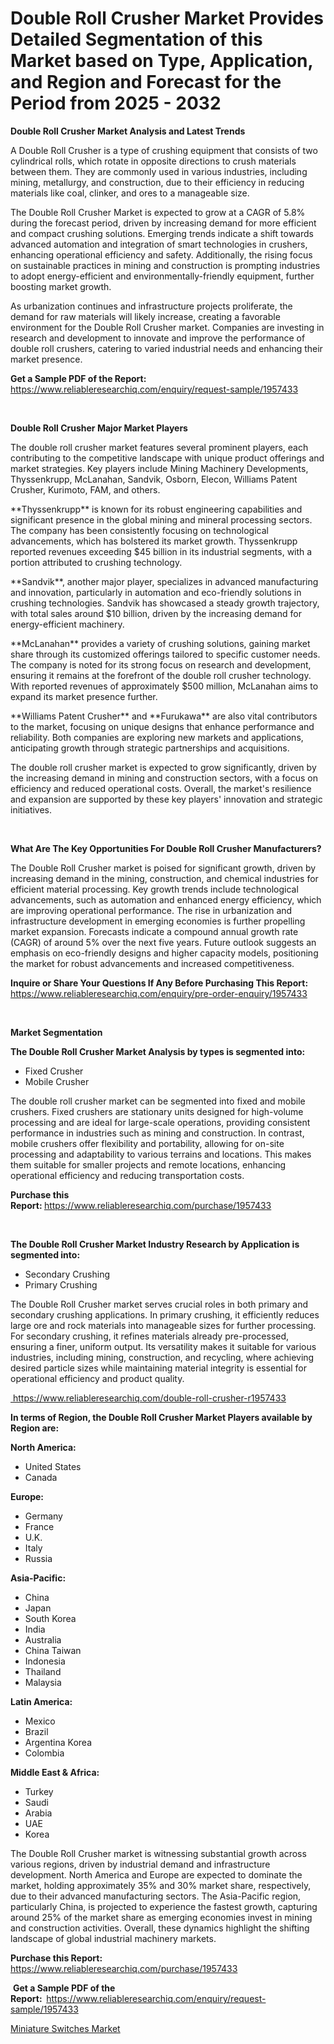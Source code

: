 <p><h1>Double Roll Crusher Market Provides Detailed Segmentation of this Market based on Type, Application, and Region and Forecast for the Period from 2025 - 2032</h1></p><p><strong>Double Roll Crusher Market Analysis and Latest Trends</strong></p>
<p><p>A Double Roll Crusher is a type of crushing equipment that consists of two cylindrical rolls, which rotate in opposite directions to crush materials between them. They are commonly used in various industries, including mining, metallurgy, and construction, due to their efficiency in reducing materials like coal, clinker, and ores to a manageable size. </p><p>The Double Roll Crusher Market is expected to grow at a CAGR of 5.8% during the forecast period, driven by increasing demand for more efficient and compact crushing solutions. Emerging trends indicate a shift towards advanced automation and integration of smart technologies in crushers, enhancing operational efficiency and safety. Additionally, the rising focus on sustainable practices in mining and construction is prompting industries to adopt energy-efficient and environmentally-friendly equipment, further boosting market growth. </p><p>As urbanization continues and infrastructure projects proliferate, the demand for raw materials will likely increase, creating a favorable environment for the Double Roll Crusher market. Companies are investing in research and development to innovate and improve the performance of double roll crushers, catering to varied industrial needs and enhancing their market presence.</p></p>
<p><strong>Get a Sample PDF of the Report:&nbsp;</strong> <a href="https://www.reliableresearchiq.com/enquiry/request-sample/1957433?utm_campaign=2821&utm_medium=2&utm_source=Github&utm_content=ia&utm_term=08042025&utm_id=double-roll-crusher">https://www.reliableresearchiq.com/enquiry/request-sample/1957433</a></p>
<p>&nbsp;</p>
<p><strong>Double Roll Crusher Major Market Players</strong></p>
<p><p>The double roll crusher market features several prominent players, each contributing to the competitive landscape with unique product offerings and market strategies. Key players include Mining Machinery Developments, Thyssenkrupp, McLanahan, Sandvik, Osborn, Elecon, Williams Patent Crusher, Kurimoto, FAM, and others.</p><p>**Thyssenkrupp** is known for its robust engineering capabilities and significant presence in the global mining and mineral processing sectors. The company has been consistently focusing on technological advancements, which has bolstered its market growth. Thyssenkrupp reported revenues exceeding $45 billion in its industrial segments, with a portion attributed to crushing technology.</p><p>**Sandvik**, another major player, specializes in advanced manufacturing and innovation, particularly in automation and eco-friendly solutions in crushing technologies. Sandvik has showcased a steady growth trajectory, with total sales around $10 billion, driven by the increasing demand for energy-efficient machinery.</p><p>**McLanahan** provides a variety of crushing solutions, gaining market share through its customized offerings tailored to specific customer needs. The company is noted for its strong focus on research and development, ensuring it remains at the forefront of the double roll crusher technology. With reported revenues of approximately $500 million, McLanahan aims to expand its market presence further.</p><p>**Williams Patent Crusher** and **Furukawa** are also vital contributors to the market, focusing on unique designs that enhance performance and reliability. Both companies are exploring new markets and applications, anticipating growth through strategic partnerships and acquisitions.</p><p>The double roll crusher market is expected to grow significantly, driven by the increasing demand in mining and construction sectors, with a focus on efficiency and reduced operational costs. Overall, the market's resilience and expansion are supported by these key players' innovation and strategic initiatives.</p></p>
<p>&nbsp;</p>
<p><strong>What Are The Key Opportunities For Double Roll Crusher Manufacturers?</strong></p>
<p><p>The Double Roll Crusher market is poised for significant growth, driven by increasing demand in the mining, construction, and chemical industries for efficient material processing. Key growth trends include technological advancements, such as automation and enhanced energy efficiency, which are improving operational performance. The rise in urbanization and infrastructure development in emerging economies is further propelling market expansion. Forecasts indicate a compound annual growth rate (CAGR) of around 5% over the next five years. Future outlook suggests an emphasis on eco-friendly designs and higher capacity models, positioning the market for robust advancements and increased competitiveness.</p></p>
<p><strong>Inquire or Share Your Questions If Any Before Purchasing This Report:</strong> <a href="https://www.reliableresearchiq.com/enquiry/pre-order-enquiry/1957433?utm_campaign=2821&utm_medium=2&utm_source=Github&utm_content=ia&utm_term=08042025&utm_id=double-roll-crusher">https://www.reliableresearchiq.com/enquiry/pre-order-enquiry/1957433</a></p>
<p>&nbsp;</p>
<p><strong>Market Segmentation</strong></p>
<p><strong>The Double Roll Crusher Market Analysis by types is segmented into:</strong></p>
<p><ul><li>Fixed Crusher</li><li>Mobile Crusher</li></ul></p>
<p><p>The double roll crusher market can be segmented into fixed and mobile crushers. Fixed crushers are stationary units designed for high-volume processing and are ideal for large-scale operations, providing consistent performance in industries such as mining and construction. In contrast, mobile crushers offer flexibility and portability, allowing for on-site processing and adaptability to various terrains and locations. This makes them suitable for smaller projects and remote locations, enhancing operational efficiency and reducing transportation costs.</p></p>
<p><strong>Purchase this Report:&nbsp;</strong><a href="https://www.reliableresearchiq.com/purchase/1957433?utm_campaign=2821&utm_medium=2&utm_source=Github&utm_content=ia&utm_term=08042025&utm_id=double-roll-crusher">https://www.reliableresearchiq.com/purchase/1957433</a></p>
<p>&nbsp;</p>
<p><strong>The Double Roll Crusher Market Industry Research by Application is segmented into:</strong></p>
<p><ul><li>Secondary Crushing</li><li>Primary Crushing</li></ul></p>
<p><p>The Double Roll Crusher market serves crucial roles in both primary and secondary crushing applications. In primary crushing, it efficiently reduces large ore and rock materials into manageable sizes for further processing. For secondary crushing, it refines materials already pre-processed, ensuring a finer, uniform output. Its versatility makes it suitable for various industries, including mining, construction, and recycling, where achieving desired particle sizes while maintaining material integrity is essential for operational efficiency and product quality.</p></p>
<p><a href="https://www.reliableresearchiq.com/double-roll-crusher-r1957433?utm_campaign=2821&utm_medium=2&utm_source=Github&utm_content=ia&utm_term=08042025&utm_id=double-roll-crusher">&nbsp;https://www.reliableresearchiq.com/double-roll-crusher-r1957433</a></p>
<p><strong>In terms of Region, the Double Roll Crusher Market Players available by Region are:</strong></p>
<p>
    <p> <strong> North America: </strong>
        <ul>
            <li>United States</li>
            <li>Canada</li>
        </ul>
        </p> 
    <p> <strong> Europe: </strong>
        <ul>
            <li>Germany</li>
            <li>France</li>
            <li>U.K.</li>
            <li>Italy</li>
            <li>Russia</li>
        </ul>
        </p> 
    <p> <strong> Asia-Pacific: </strong>
        <ul>
            <li>China</li>
            <li>Japan</li>
            <li>South Korea</li>
            <li>India</li>
            <li>Australia</li>
            <li>China Taiwan</li>
            <li>Indonesia</li>
            <li>Thailand</li>
            <li>Malaysia</li>
        </ul>
        </p> 
    <p> <strong> Latin America: </strong>
        <ul>
            <li>Mexico</li>
            <li>Brazil</li>
            <li>Argentina Korea</li>
            <li>Colombia</li>
        </ul>
        </p> 
    <p> <strong> Middle East & Africa: </strong>
        <ul>
            <li>Turkey</li>
            <li>Saudi</li>
            <li>Arabia</li>
            <li>UAE</li>
            <li>Korea</li>
        </ul>
    </p>
    </p>
<p><p>The Double Roll Crusher market is witnessing substantial growth across various regions, driven by industrial demand and infrastructure development. North America and Europe are expected to dominate the market, holding approximately 35% and 30% market share, respectively, due to their advanced manufacturing sectors. The Asia-Pacific region, particularly China, is projected to experience the fastest growth, capturing around 25% of the market share as emerging economies invest in mining and construction activities. Overall, these dynamics highlight the shifting landscape of global industrial machinery markets.</p></p>
<p><strong>Purchase this Report: </strong><a href="https://www.reliableresearchiq.com/purchase/1957433?utm_campaign=2821&utm_medium=2&utm_source=Github&utm_content=ia&utm_term=08042025&utm_id=double-roll-crusher">https://www.reliableresearchiq.com/purchase/1957433</a></p>
<p>&nbsp;<strong>Get a Sample PDF of the Report:&nbsp;&nbsp;</strong><a href="https://www.reliableresearchiq.com/enquiry/request-sample/1957433?utm_campaign=2821&utm_medium=2&utm_source=Github&utm_content=ia&utm_term=08042025&utm_id=double-roll-crusher">https://www.reliableresearchiq.com/enquiry/request-sample/1957433</a></p>
<p><strong></strong></p>
<p><p><a href="https://github.com/qetelosooya/Market-Research-Report-List-1/blob/main/miniature-switches-market.md?utm_campaign=2821&utm_medium=2&utm_source=Github&utm_content=ia&utm_term=08042025&utm_id=double-roll-crusher">Miniature Switches Market</a></p></p>